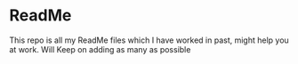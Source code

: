 # ReadMe

This repo is all my ReadMe files which I have worked in past, might help you at work. Will Keep on adding as many as possible

